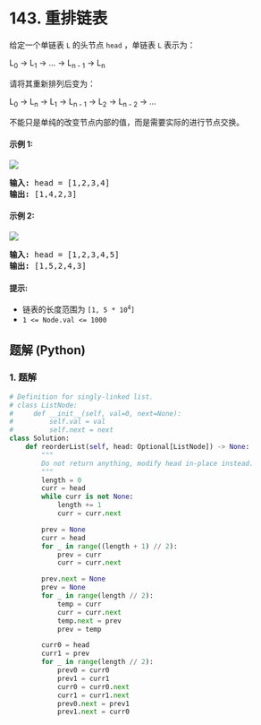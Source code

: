# 143. 重排链表
给定一个单链表 `L` 的头节点 `head` ，单链表 `L` 表示为：

L<sub>0</sub> → L<sub>1</sub> → … → L<sub>n - 1</sub> → L<sub>n</sub>

请将其重新排列后变为：

L<sub>0</sub> → L<sub>n</sub> → L<sub>1</sub> → L<sub>n - 1</sub> → L<sub>2</sub> → L<sub>n - 2</sub> → …

不能只是单纯的改变节点内部的值，而是需要实际的进行节点交换。

#### 示例 1:
![](https://assets.leetcode.com/uploads/2021/03/04/reorder1linked-list.jpg)
<pre>
<strong>输入:</strong> head = [1,2,3,4]
<strong>输出:</strong> [1,4,2,3]
</pre>

#### 示例 2:
![](https://assets.leetcode.com/uploads/2021/03/09/reorder2-linked-list.jpg)
<pre>
<strong>输入:</strong> head = [1,2,3,4,5]
<strong>输出:</strong> [1,5,2,4,3]
</pre>

#### 提示:
* 链表的长度范围为 <code>[1, 5 * 10<sup>4</sup>]</code>
* `1 <= Node.val <= 1000`

## 题解 (Python)

### 1. 题解
```Python
# Definition for singly-linked list.
# class ListNode:
#     def __init__(self, val=0, next=None):
#         self.val = val
#         self.next = next
class Solution:
    def reorderList(self, head: Optional[ListNode]) -> None:
        """
        Do not return anything, modify head in-place instead.
        """
        length = 0
        curr = head
        while curr is not None:
            length += 1
            curr = curr.next

        prev = None
        curr = head
        for _ in range((length + 1) // 2):
            prev = curr
            curr = curr.next

        prev.next = None
        prev = None
        for _ in range(length // 2):
            temp = curr
            curr = curr.next
            temp.next = prev
            prev = temp

        curr0 = head
        curr1 = prev
        for _ in range(length // 2):
            prev0 = curr0
            prev1 = curr1
            curr0 = curr0.next
            curr1 = curr1.next
            prev0.next = prev1
            prev1.next = curr0
```
